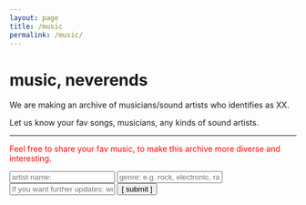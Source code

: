 ```yaml
---
layout: page
title: /music
permalink: /music/
---
```


# music, neverends 


We are making an archive of musicians/sound artists who identifies as XX.

Let us know your fav songs, musicians, any kinds of sound artists. 

---
<font color="red"> Feel free to share your fav music, to make this archive more diverse and interesting. </font> 

<script data-cfasync="false" type="text/javascript" src="form-submission-handler.js"></script>

<form class="gform" method="POST" id="car_request_form" role="form" action="https://script.google.com/macros/s/AKfycbz-6TLQGMxloAJtH1JQ-w1hf4GouwAZisDs2gBN7RUJ1uYw2Rg/exec" target="after" onsubmit="close()">
  
<form>
  <input type="text" id="name" name="name" placeholder="artist name:" autocomplete="off">
  <input type="text" id="genre" name="genre" placeholder="genre: e.g. rock, electronic, rap, hiphop, classic, jazz, other" autocomplete="off">
  <input type="text" id="name" name="subscription" placeholder="If you want further updates: write your email address here" autocomplete="off">  
  <input type="submit" value="[ submit ]" onclick="displayThanks()">  
 
</form>

<iframe id="after" name="after" frameborder="0" onmousewheel="" width="100%" height="0.1" style="background: transparent; border: none;">
</iframe>

<div style="display:none" class="thanks_message">
<span id="span_thanks"> Thanks for contacting us. We will contact you soon! </span>
</div>

<script>
function close() {
    document.querySelector('#after').addEventListener('load', function() {
        window.close();
    });
  
---

If you want to listen to our selection of their music, follow us on spotify/soundcloud. 
You can also click below _music, neverends_ if you want to see the current archive.

<details>
<summary> _music, neverends_ </summary>
  
<h3><font color="white"> artist </font> / <font color="white"> genre </font>(in alphabetical order) <p>

<ul>
{% for member in site.data.musicform %}
  <li>
      <font color="red">{{ member.item }}</font> <font color="yellow">{{ member.genre }}</font> 
  </li>
{% endfor %}
</ul>
  
}
function displayThanks() {
   var span_Text = document.getElementById("span_thanks").innerText;
   alert (span_Text);
}
</script>
</details>
